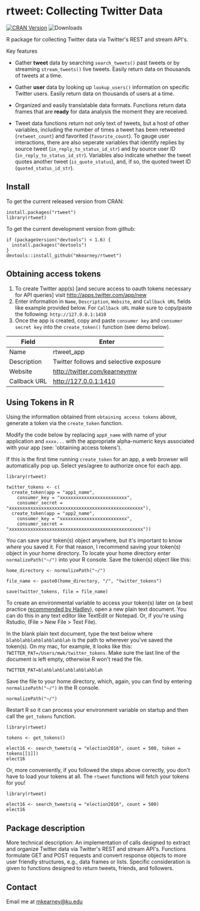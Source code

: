 # rtweet: Collecting Twitter Data

[![CRAN Version](http://www.r-pkg.org/badges/version/rtweet)](http://cran.r-project.org/package=rtweet)
![Downloads](http://cranlogs.r-pkg.org/badges/rtweet)

R package for collecting Twitter data via Twitter's REST and stream API's.

Key features

- Gather **tweet** data by searching `search_tweets()` past tweets or 
by streaming `stream_tweets()` live tweets. Easily return data on 
thousands of tweets at a time.

- Gather **user** data by looking up `lookup_users()` information
on specific Twitter users. Easily return data on thousands of users
at a time.

- Organized and easily translatable data formats. Functions return
data frames that are **ready** for data analysis the moment they
are received.

- Tweet data functions return not only text of tweets, but a host of 
other variables, including the number of times a tweet has been 
retweeted (`retweet_count`) and favorited (`favorite_count`).
To gauge user interactions, there are also seperate variables that
identify replies by source tweet (`in_reply_to_status_id_str`) 
and by source user ID (`in_reply_to_status_id_str`). Variables also
indicate whether the tweet quotes another tweet (`is_quote_status`), 
and, if so, the quoted tweet ID (`quoted_status_id_str`).

## Install
To get the current released version from CRAN:
```{r}
install.packages("rtweet")
library(rtweet)
```

To get the current development version from github:
```{r}
if (packageVersion("devtools") < 1.6) {
  install.packages("devtools")
}
devtools::install_github("mkearney/rtweet")
```

## Obtaining access tokens
1. To create Twitter app(s) [and secure access to oauth tokens necessary for API queries]
visit http://apps.twitter.com/app/new
2. Enter information in `Name`, `Description`, `Website`, and `Callback URL` 
fields like example provided below. For `Callback URL` make sure to copy/paste 
the following: `http://127.0.0.1:1410`
3. Once the app is created, copy and paste `consumer key` and `consumer secret key` 
into the `create_token()` function (see demo below).

| Field           | Enter                                   |
|-----------------|-----------------------------------------|
| Name            | rtweet_app                              |
| Description     | Twitter follows and selective exposure  |
| Website         | http://twitter.com/kearneymw            |
| Callback URL    | http://127.0.0.1:1410                   |

## Using Tokens in R
Using the information obtained from `obtaining access tokens`
above, generate a token via the `create_token` function.

Modify the code below by replacing `appX_name` with name of your 
application and `xxxx...` with the appropriate alpha-numeric keys 
associated with your app (see: 'obtaining access tokens').

If this is the first time running `create_token` for an app, a 
web browser will automatically pop up. Select yes/agree to 
authorize once for each app. 

```{r, echo = TRUE, eval = FALSE}
library(rtweet)

twitter_tokens <- c(
  create_token(app = "app1_name",
    consumer_key = "xxxxxxxxxxxxxxxxxxxxxxxxx",
    consumer_secret = "xxxxxxxxxxxxxxxxxxxxxxxxxxxxxxxxxxxxxxxxxxxxxxxxxx"),
  create_token(app = "app2_name",
    consumer_key = "xxxxxxxxxxxxxxxxxxxxxxxxx",
    consumer_secret = "xxxxxxxxxxxxxxxxxxxxxxxxxxxxxxxxxxxxxxxxxxxxxxxxxx"))
```

You can save your token(s) object anywhere, but it's important to know
*where* you saved it. For that reason, I recommend saving your
token(s) object in your home directory. To locate your home directory
enter `normalizePath("~/")` into your R console. Save the token(s)
object like this:

```{r, echo = TRUE, eval = FALSE}
home_directory <- normalizePath("~/")

file_name <- paste0(home_directory, "/", "twitter_tokens")

save(twitter_tokens, file = file_name)
```

To create an environmental variable to access your token(s) later 
on (a best practice [recommended by Hadley](https://github.com/hadley/httr/blob/master/vignettes/api-packages.Rmd)),
open a new plain text document. You can do this in any text 
editor like TextEdit or Notepad. Or, if you're using Rstudio, 
(File > New File > Text File).

In the blank plain text document, type the text below where 
`blahblahblahblahblahblah` is the path to wherever you've saved 
the token(s). On my mac, for example, it looks like this: 
`TWITTER_PAT=/Users/mwk/twitter_tokens`. Make sure the last line
of the document is left empty, otherwise R won't read the file.

```
TWITTER_PAT=blahblahblahblahblahblah

```

Save the file to your home directory, which, again, you can find 
by entering `normalizePath("~/")` in the R console.

```{r, echo = TRUE, eval = FALSE}
normalizePath("~/")
```

Restart R so it can process your environment variable on startup
and then call the `get_tokens` function.

```{r, echo = TRUE, eval = FALSE}
library(rtweet)

tokens <- get_tokens()

elect16 <- search_tweets(q = "election2016", count = 500, token = tokens[[1]])
elect16
```

Or, more conveniently, if you followed the steps above correctly, you 
don't have to load your tokens at all. The `rtweet` functions will fetch 
your tokens for you!

```{r, echo = TRUE, eval = FALSE}
library(rtweet)

elect16 <- search_tweets(q = "election2016", count = 500)
elect16
```

## Package description

More technical description: An implementation of calls designed to extract
and organize Twitter data via Twitter's REST and stream
API's. Functions formulate GET and POST requests and
convert response objects to more user friendly structures,
e.g., data frames or lists. Specific consideration is
given to functions designed to return tweets, friends,
and followers.

## Contact
Email me at mkearney@ku.edu
